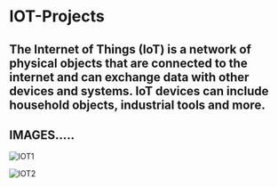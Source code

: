 # IOT-Projects
## The Internet of Things (IoT) is a network of physical objects that are connected to the internet and can exchange data with other devices and systems. IoT devices can include household objects, industrial tools and more. 
## IMAGES.....

![IOT1](https://github.com/user-attachments/assets/79db59d5-6edb-408f-9828-874a7c6fe23b)

![IOT2](https://github.com/user-attachments/assets/3bb88357-dc0a-4904-a14f-836dfe93fc4f)





